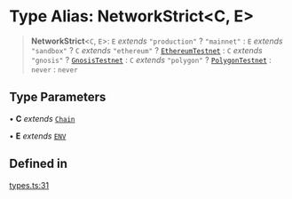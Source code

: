 # Type Alias: NetworkStrict\<C, E\>

> **NetworkStrict**\<`C`, `E`\>: `E` *extends* `"production"` ? `"mainnet"` : `E` *extends* `"sandbox"` ? `C` *extends* `"ethereum"` ? [`EthereumTestnet`](/docs/packages/SDK/type-aliases/EthereumTestnet.md) : `C` *extends* `"gnosis"` ? [`GnosisTestnet`](/docs/packages/SDK/type-aliases/GnosisTestnet.md) : `C` *extends* `"polygon"` ? [`PolygonTestnet`](/docs/packages/SDK/type-aliases/PolygonTestnet.md) : `never` : `never`

## Type Parameters

• **C** *extends* [`Chain`](/docs/packages/SDK/type-aliases/Chain.md)

• **E** *extends* [`ENV`](/docs/packages/SDK/type-aliases/ENV.md)

## Defined in

[types.ts:31](https://github.com/monerium/js-monorepo/blob/main/packages/sdk/src/types.ts#L31)
